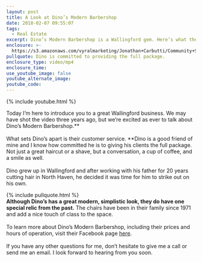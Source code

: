 ```yaml
---
layout: post
title: A Look at Dino’s Modern Barbershop
date: 2018-02-07 09:55:07
tags:
  - Real Estate
excerpt: Dino’s Modern Barbershop is a Wallingford gem. Here’s what they are all about.
enclosure: >-
  https://s3.amazonaws.com/vyralmarketing/Jonathan+Carbutti/Community+Spotlight-+Dino%2527s+Modern+Barbershop.mp4
pullquote: Dino is committed to providing the full package.
enclosure_type: video/mp4
enclosure_time:
use_youtube_image: false
youtube_alternate_image:
youtube_code:
---
```



{% include youtube.html %}

Today I’m here to introduce you to a great Wallingford business. We may have shot the video three years ago, but we’re excited as ever to talk about Dino’s Modern Barbershop.**<br><br>What sets Dino’s apart is their customer service.&nbsp;**Dino is a good friend of mine and I know how committed he is to giving his clients the full package. Not just a great haircut or a shave, but a conversation, a cup of coffee, and a smile as well.<br><br>Dino grew up in Wallingford and after working with his father for 20 years cutting hair in North Haven, he decided it was time for him to strike out on his own.

{% include pullquote.html %}**<br>Although Dino’s has a great modern, simplistic look, they do have one special relic from the past.** The chairs have been in their family since 1971 and add a nice touch of class to the space.<br><br>To learn more about Dino’s Modern Barbershop, including their prices and hours of operation, visit their Facebook page [here](https://www.facebook.com/Dinosmodernbarbershop).<br><br>If you have any other questions for me, don’t hesitate to give me a call or send me an email. I look forward to hearing from you soon.